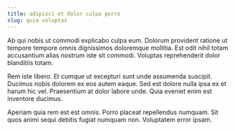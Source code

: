 ```yaml
---
title: adipisci et dolor culpa porro
slug: quia voluptas
---
```


Ab qui nobis ut commodi explicabo culpa eum. Dolorum provident ratione ut tempore tempore omnis dignissimos doloremque mollitia. Est odit nihil totam accusantium alias nostrum iste sit commodi. Voluptas reprehenderit dolor blanditiis totam.

Rem iste libero. Et cumque ut excepturi sunt unde assumenda suscipit. Ducimus nobis dolorem ex eos autem eaque. Sed est dolore nulla ipsa ex et harum hic vel. Praesentium at dolor labore unde. Quia eveniet enim est inventore ducimus.

Aperiam quia rem est est omnis. Porro placeat repellendus numquam. Sit quos animi sequi debitis fugiat numquam non. Voluptatem error ipsam.
